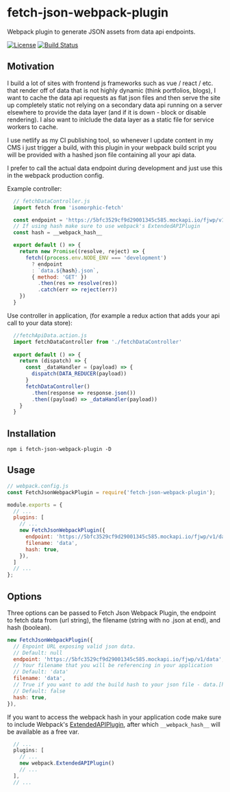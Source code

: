 # fetch-json-webpack-plugin
Webpack plugin to generate JSON assets from data api endpoints.

[![License](https://img.shields.io/npm/l/express.svg)](https://github.com/dblodorn/fetch-json-webpack-plugin/blob/master/LICENSE)
[![Build Status](https://travis-ci.org/dblodorn/fetch-json-webpack-plugin.svg?branch=master)](https://travis-ci.org/dblodorn/fetch-json-webpack-plugin)

## Motivation

I build a lot of sites with frontend js frameworks such as vue / react / etc. that render off of data that is not highly dynamic (think portfolios, blogs), I want to cache the data api requests as flat json files and then serve the site up completely static not relying on a secondary data api running on a server elsewhere to provide the data layer (and if it is down - block or disable rendering). I also want to inlclude the data layer as a static file for service workers to cache.

I use netlify as my CI publishing tool, so whenever I update content in my CMS i just trigger a build, with this plugin in your webpack build script you will be provided with a hashed json file containing all your api data.

I prefer to call the actual data endpoint during development and just use this in the webpack production config.

Example controller:

```js
  // fetchDataController.js
  import fetch from 'isomorphic-fetch'

  const endpoint = 'https://5bfc3529cf9d29001345c585.mockapi.io/fjwp/v1/data'
  // If using hash make sure to use webpack's ExtendedAPIPlugin
  const hash = __webpack_hash__

  export default () => {
    return new Promise((resolve, reject) => {
      fetch((process.env.NODE_ENV === 'development')
        ? endpoint 
        : `data.${hash}.json`,
        { method: 'GET' })
          .then(res => resolve(res))
          .catch(err => reject(err))
    })
  }

```

Use controller in application, (for example a redux action that adds your api call to your data store):

```js
  //fetchApiData.action.js
  import fetchDataController from './fetchDataController'
  
  export default () => {
    return (dispatch) => {
      const _dataHandler = (payload) => {
        dispatch(DATA_REDUCER(payload))
      }
      fetchDataController()
        .then(response => response.json())
        .then((payload) => _dataHandler(payload))
    }
  }
```

## Installation

```shell
npm i fetch-json-webpack-plugin -D
```

## Usage

```js
// webpack.config.js
const FetchJsonWebpackPlugin = require('fetch-json-webpack-plugin');

module.exports = {
  // ...
  plugins: [
    // ...
    new FetchJsonWebpackPlugin({
      endpoint: 'https://5bfc3529cf9d29001345c585.mockapi.io/fjwp/v1/data',
      filename: 'data',
      hash: true,
    }),
  ]
  // ...
};
```

## Options

Three options can be passed to Fetch Json Webpack Plugin, the endpoint to fetch data from (url string), the filename (string with no .json at end), and hash (boolean).

```js
new FetchJsonWebpackPlugin({
  // Enpoint URL exposing valid json data.
  // Default: null
  endpoint: 'https://5bfc3529cf9d29001345c585.mockapi.io/fjwp/v1/data',
  // Your filename that you will be referencing in your application
  // Default: 'data'
  filename: 'data',
  // True if you want to add the build hash to your json file - data.[hash].json - recommended for cache busting.
  // Default: false
  hash: true,
}),
```

If you want to access the webpack hash in your application code make sure to include Webpack's [ExtendedAPIPlugin](https://github.com/webpack/docs/wiki/list-of-plugins#extendedapiplugin), after which `__webpack_hash__` will be available as a free var.

```js
  // ...
  plugins: [
    // ...
    new webpack.ExtendedAPIPlugin()
    // ...
  ],
  // ...
```
